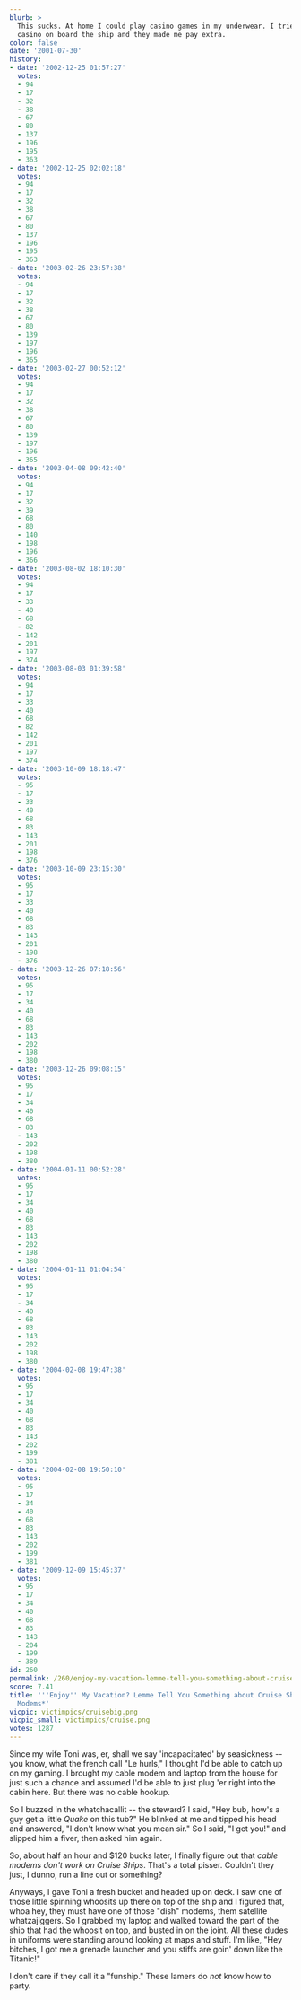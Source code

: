 ```yaml
---
blurb: >
  This sucks. At home I could play casino games in my underwear. I tried that in the
  casino on board the ship and they made me pay extra.
color: false
date: '2001-07-30'
history:
- date: '2002-12-25 01:57:27'
  votes:
  - 94
  - 17
  - 32
  - 38
  - 67
  - 80
  - 137
  - 196
  - 195
  - 363
- date: '2002-12-25 02:02:18'
  votes:
  - 94
  - 17
  - 32
  - 38
  - 67
  - 80
  - 137
  - 196
  - 195
  - 363
- date: '2003-02-26 23:57:38'
  votes:
  - 94
  - 17
  - 32
  - 38
  - 67
  - 80
  - 139
  - 197
  - 196
  - 365
- date: '2003-02-27 00:52:12'
  votes:
  - 94
  - 17
  - 32
  - 38
  - 67
  - 80
  - 139
  - 197
  - 196
  - 365
- date: '2003-04-08 09:42:40'
  votes:
  - 94
  - 17
  - 32
  - 39
  - 68
  - 80
  - 140
  - 198
  - 196
  - 366
- date: '2003-08-02 18:10:30'
  votes:
  - 94
  - 17
  - 33
  - 40
  - 68
  - 82
  - 142
  - 201
  - 197
  - 374
- date: '2003-08-03 01:39:58'
  votes:
  - 94
  - 17
  - 33
  - 40
  - 68
  - 82
  - 142
  - 201
  - 197
  - 374
- date: '2003-10-09 18:18:47'
  votes:
  - 95
  - 17
  - 33
  - 40
  - 68
  - 83
  - 143
  - 201
  - 198
  - 376
- date: '2003-10-09 23:15:30'
  votes:
  - 95
  - 17
  - 33
  - 40
  - 68
  - 83
  - 143
  - 201
  - 198
  - 376
- date: '2003-12-26 07:18:56'
  votes:
  - 95
  - 17
  - 34
  - 40
  - 68
  - 83
  - 143
  - 202
  - 198
  - 380
- date: '2003-12-26 09:08:15'
  votes:
  - 95
  - 17
  - 34
  - 40
  - 68
  - 83
  - 143
  - 202
  - 198
  - 380
- date: '2004-01-11 00:52:28'
  votes:
  - 95
  - 17
  - 34
  - 40
  - 68
  - 83
  - 143
  - 202
  - 198
  - 380
- date: '2004-01-11 01:04:54'
  votes:
  - 95
  - 17
  - 34
  - 40
  - 68
  - 83
  - 143
  - 202
  - 198
  - 380
- date: '2004-02-08 19:47:38'
  votes:
  - 95
  - 17
  - 34
  - 40
  - 68
  - 83
  - 143
  - 202
  - 199
  - 381
- date: '2004-02-08 19:50:10'
  votes:
  - 95
  - 17
  - 34
  - 40
  - 68
  - 83
  - 143
  - 202
  - 199
  - 381
- date: '2009-12-09 15:45:37'
  votes:
  - 95
  - 17
  - 34
  - 40
  - 68
  - 83
  - 143
  - 204
  - 199
  - 389
id: 260
permalink: /260/enjoy-my-vacation-lemme-tell-you-something-about-cruise-ships-no-cable-modems/
score: 7.41
title: '''Enjoy'' My Vacation? Lemme Tell You Something about Cruise Ships: *No Cable
  Modems*'
vicpic: victimpics/cruisebig.png
vicpic_small: victimpics/cruise.png
votes: 1287
---
```


Since my wife Toni was, er, shall we say 'incapacitated' by seasickness
-- you know, what the french call "Le hurls," I thought I'd be able to
catch up on my gaming. I brought my cable modem and laptop from the
house for just such a chance and assumed I'd be able to just plug 'er
right into the cabin here. But there was no cable hookup.

So I buzzed in the whatchacallit -- the steward? I said, "Hey bub, how's
a guy get a little *Quake* on this tub?" He blinked at me and tipped his
head and answered, "I don't know what you mean sir." So I said, "I get
you!" and slipped him a fiver, then asked him again.

So, about half an hour and $120 bucks later, I finally figure out that
*cable modems don't work on Cruise Ships*. That's a total pisser.
Couldn't they just, I dunno, run a line out or something?

Anyways, I gave Toni a fresh bucket and headed up on deck. I saw one of
those little spinning whoosits up there on top of the ship and I figured
that, whoa hey, they must have one of those "dish" modems, them
satellite whatzajiggers. So I grabbed my laptop and walked toward the
part of the ship that had the whoosit on top, and busted in on the
joint. All these dudes in uniforms were standing around looking at maps
and stuff. I'm like, "Hey bitches, I got me a grenade launcher and you
stiffs are goin' down like the Titanic!"

I don't care if they call it a "funship." These lamers do *not* know how
to party.